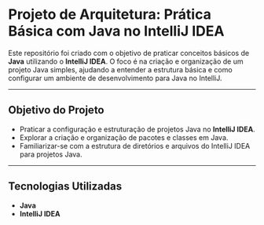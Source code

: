 # Projeto de Arquitetura: Prática Básica com Java no IntelliJ IDEA

Este repositório foi criado com o objetivo de praticar conceitos básicos de **Java** utilizando o **IntelliJ IDEA**. O foco é na criação e organização de um projeto Java simples, ajudando a entender a estrutura básica e como configurar um ambiente de desenvolvimento para Java no IntelliJ.

---

## Objetivo do Projeto

- Praticar a configuração e estruturação de projetos Java no **IntelliJ IDEA**.
- Explorar a criação e organização de pacotes e classes em Java.
- Familiarizar-se com a estrutura de diretórios e arquivos do IntelliJ IDEA para projetos Java.

---

## Tecnologias Utilizadas

- **Java**
- **IntelliJ IDEA**
